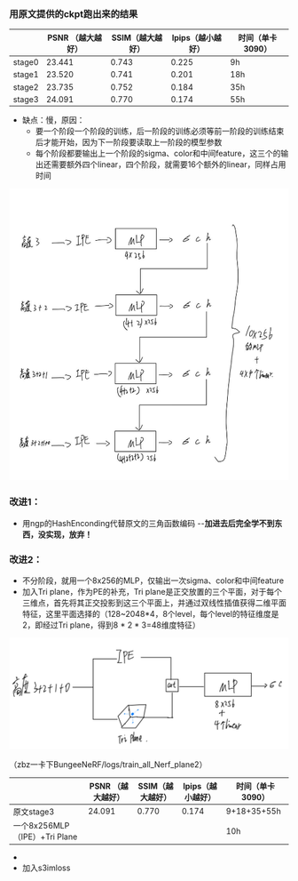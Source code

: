 ### 用原文提供的ckpt跑出来的结果

|        | PSNR （越大越好） | SSIM（越大越好） | lpips（越小越好） | 时间（单卡3090） |
| ------ | ----------------- | ---------------- | ----------------- | ---------------- |
| stage0 | 23.441            | 0.743            | 0.225             | 9h               |
| stage1 | 23.520            | 0.741            | 0.201             | 18h              |
| stage2 | 23.735            | 0.752            | 0.184             | 35h              |
| stage3 | 24.091            | 0.770            | 0.174             | 55h              |

* 缺点：慢，原因：
  * 要一个阶段一个阶段的训练，后一阶段的训练必须等前一阶段的训练结束后才能开始，因为下一阶段要读取上一阶段的模型参数
  * 每个阶段都要输出上一个阶段的sigma、color和中间feature，这三个的输出还需要额外四个linear，四个阶段，就需要16个额外的linear，同样占用时间


![image-20231022154842814](https://github.com/gjgjgjfff/Nerf_Learn/blob/main/Nerf%E7%B3%BB%E5%88%97/imgs/citynerf/citynerf.jpg)

### 改进1：

* 用ngp的HashEnconding代替原文的三角函数编码 --**加进去后完全学不到东西，没实现，放弃！**

### 改进2：

* 不分阶段，就用一个8x256的MLP，仅输出一次sigma、color和中间feature
* 加入Tri plane，作为PE的补充，Tri plane是正交放置的三个平面，对于每个三维点，首先将其正交投影到这三个平面上，并通过双线性插值获得二维平面特征，这里平面选择的（128~2048*4，8个level，每个level的特征维度是2，即经过Tri plane，得到8 * 2 * 3=48维度特征）

![image-20231022164319043](https://github.com/gjgjgjfff/Nerf_Learn/blob/main/Nerf%E7%B3%BB%E5%88%97/imgs/citynerf/gai1.jpg)

（zbz一卡下BungeeNeRF/logs/train_all_Nerf_plane2）

|                               | PSNR （越大越好） | SSIM（越大越好） | lpips（越小越好） | 时间（单卡3090） |
| ----------------------------- | ----------------- | ---------------- | ----------------- | ---------------- |
| 原文stage3                    | 24.091            | 0.770            | 0.174             | 9+18+35+55h      |
| 一个8x256MLP（IPE）+Tri Plane |                   |                  |                   | 10h              |

* 
* 加入s3imloss
